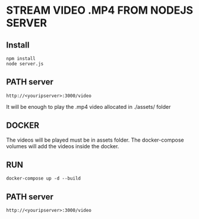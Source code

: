 
# STREAM VIDEO .MP4 FROM NODEJS SERVER

## Install
```
npm install
node server.js
```

## PATH server
```
http://<youripserver>:3000/video
```

It will be enough to play the .mp4 video allocated in ./assets/ folder


## DOCKER

The videos will be played must be in assets folder. 
The docker-compose volumes will add the videos
inside the docker.

## RUN
```
docker-compose up -d --build
```

## PATH server
```
http://<youripserver>:3000/video
```
